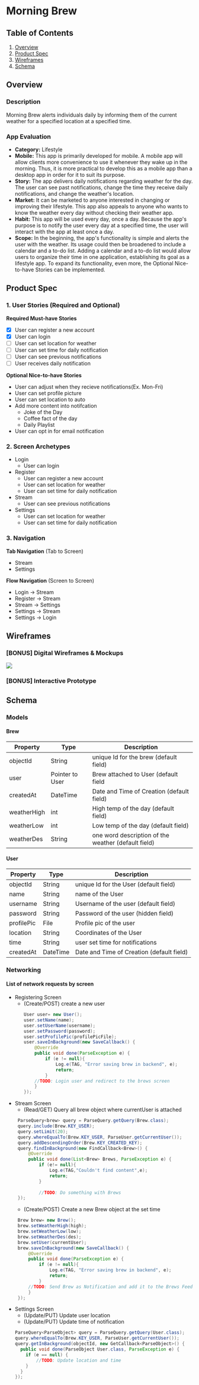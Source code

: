 # Morning Brew

## Table of Contents
1. [Overview](#Overview)
1. [Product Spec](#Product-Spec)
1. [Wireframes](#Wireframes)
2. [Schema](#Schema)

## Overview
### Description
Morning Brew alerts individuals daily by informing them of the current weather for a specified location at a specified time.

### App Evaluation
- **Category:** Lifestyle
- **Mobile:** This app is primarily developed for mobile. A mobile app will allow clients more convenience to use it whenever they wake up in the morning. Thus, it is more practical to develop this as a mobile app than a desktop app in order for it to suit its purpose.
- **Story:** The app delivers daily notifications regarding weather for the day. The user can see past notifications, change the time they receive daily notifications, and change the weather's location.
- **Market:** It can be marketed to anyone interested in changing or improving their lifestyle. This app also appeals to anyone who wants to know the weather every day without checking their weather app.
- **Habit:** This app will be used every day, once a day. Because the app's purpose is to notify the user every day at a specified time, the user will interact with the app at least once a day.
- **Scope:** In the beginning, the app's functionality is simple and alerts the user with the weather. Its usage could then be broadened to include a calendar and a to-do list. Adding a calendar and a to-do list would allow users to organize their time in one application, establishing its goal as a lifestyle app. To expand its functionality, even more, the Optional Nice-to-have Stories can be implemented.

## Product Spec

### 1. User Stories (Required and Optional)

**Required Must-have Stories**

* [x] User can register a new account
* [x] User can login
* [ ] User can set location for weather
* [ ] User can set time for daily notification
* [ ] User can see previous notifications
* [ ] User receives daily notification 

**Optional Nice-to-have Stories**

* User can adjust when they recieve notifications(Ex. Mon-Fri)
* User can set profile picture
* User can set location to auto
* Add more content into notifcation
  * Joke of the Day
  * Coffee fact of the day
  * Daily Playlist
* User can opt in for email notification

### 2. Screen Archetypes

* Login
  * User can login
* Register
  * User can register a new account
  * User can set location for weather
  * User can set time for daily notification
* Stream
  * User can see previous notifications
* Settings
  * User can set location for weather
  * User can set time for daily notification

### 3. Navigation

**Tab Navigation** (Tab to Screen)

* Stream
* Settings

**Flow Navigation** (Screen to Screen)

* Login -> Stream
* Register -> Stream
* Stream -> Settings
* Settings -> Stream
* Settings -> Login
 
    
## Wireframes

### [BONUS] Digital Wireframes & Mockups
<img src="MorningBrew_Wireframe.PNG" >


### [BONUS] Interactive Prototype

## Schema 
### Models

#### Brew

| Property | Type | Description |
|--- | --- | --- |
|objectId | String | unique Id for the brew (default field) |
|user| Pointer to User | Brew attached to User (default field|
|createdAt| DateTime | Date and Time of Creation (default field)|
|weatherHigh| int | High temp of the day (default field)|
|weatherLow| int | Low temp of the day (default field)|
|weatherDes| String | one word description of the weather (default field)|

#### User

| Property | Type | Description |
|--- | --- | --- |
|objectId | String | unique Id for the User (default field) |
|name| String | name of the User |
|username| String | Username of the user (default field) |
|password| String | Password of the user (hidden field) |
|profilePic| File | Profile pic of the user|
|location|String|Coordinates of the User|
|time| String| user set time for notifications|
|createdAt|DateTime| Date and Time of Creation (default field)|

### Networking
#### List of network requests by screen
 * Registering Screen 
    * (Create/POST) create a new user 
      ```java
      User user= new User();
      user.setName(name);
      user.setUserName(username);
      user.setPassword(password);
      user.setProfilePic(profilePicFile);
      user.saveInBackground(new SaveCallback() {
          @Override
          public void done(ParseException e) {
              if (e != null){
                  Log.e(TAG, "Error saving brew in backend", e);
                  return;
              }
          //TODO: Login user and redirect to the brews screen
          }
      });
      ```
 * Stream Screen 
    * (Read/GET) Query all brew object where currentUser is attached
    ```java
     ParseQuery<brew> query = ParseQuery.getQuery(Brew.class);
     query.include(Brew.KEY_USER);
     query.setLimit(20);
     query.whereEqualTo(Brew.KEY_USER, ParseUser.getCurrentUser());
     query.addDescendingOrder(Brew.KEY_CREATED_KEY);
     query.findInBackground(new FindCallback<Brew>() {
         @Override
         public void done(List<Brew> Brews, ParseException e) {
             if (e!= null){
                 Log.e(TAG,"Couldn't find content",e);
                 return;
             }
             
             //TODO: Do something with Brews
     });
    ```
     * (Create/POST) Create a new Brew object at the set time 
     ```java
      Brew brew= new Brew();
      brew.setWeatherHigh(high);
      brew.setWeatherLow(low);
      brew.setWeatherDes(des);
      brew.setUser(currentUser);
      brew.saveInBackground(new SaveCallback() {
          @Override
          public void done(ParseException e) {
              if (e != null){
                  Log.e(TAG, "Error saving brew in backend", e);
                  return;
              }
          //TODO: Send Brew as Notification and add it to the Brews Feed
          }
      });
     ```
 * Settings Screen 
    * (Update/PUT) Update user location
    * (Update/PUT) Update time of notification 
    ```java
    ParseQuery<ParseObject> query = ParseQuery.getQuery(User.class);
    query.whereEqualTo(Brew.KEY_USER, ParseUser.getCurrentUser());
    query.getInBackground(objectId, new GetCallback<ParseObject>() {
      public void done(ParseObject User.class, ParseException e) {
        if (e == null) {
            //TODO: Update location and time
        }
      }
    });
    ```
